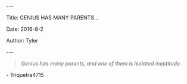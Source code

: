 \-\--

Title: GENIUS HAS MANY PARENTS...

Date: 2016-8-2

Author: Tyler

\-\--

> *Genius has many parents, and one of them is isolated ineptitude.*

\- Triquetra4715
